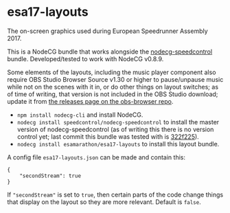# esa17-layouts

The on-screen graphics used during European Speedrunner Assembly 2017.

This is a NodeCG bundle that works alongside the [nodecg-speedcontrol](https://github.com/speedcontrol/nodecg-speedcontrol) bundle. Developed/tested to work with NodeCG v0.8.9.

Some elements of the layouts, including the music player component also require OBS Studio Browser Source v1.30 or higher to pause/unpause music while not on the scenes with it in, or do other things on layout switches; as of time of writing, that version is not included in the OBS Studio download; update it from [the releases page on the obs-browser repo](https://github.com/kc5nra/obs-browser/releases).

- `npm install nodecg-cli` and install NodeCG.
- `nodecg install speedcontrol/nodecg-speedcontrol` to install the master version of nodecg-speedcontrol (as of writing this there is no version control yet; last commit this bundle was tested with is [322f225](https://github.com/speedcontrol/nodecg-speedcontrol/tree/322f225809bdf16f195a90f750edaa6f3b6bb982)).
- `nodecg install esamarathon/esa17-layouts` to install this layout bundle.

A config file `esa17-layouts.json` can be made and contain this:

```
{
	"secondStream": true
}
```

If `"secondStream"` is set to `true`, then certain parts of the code change things that display on the layout so they are more relevant. Default is `false`.